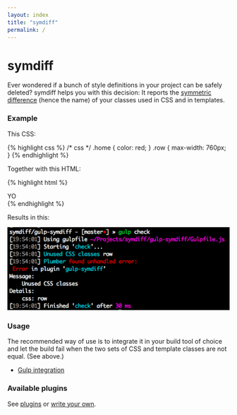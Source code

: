 ```yaml
---
layout: index
title: "symdiff"
permalink: /
---
```


# symdiff

Ever wondered if a bunch of style definitions in your project can be safely deleted? symdiff helps you with this decision: It reports the [symmetric difference](http://en.wikipedia.org/wiki/Symmetric_difference) (hence the name) of your classes used in CSS and in templates.

### Example

This CSS:

{% highlight css %}
/* css */
.home {
    color: red;
}
.row {
    max-width: 760px;
}
{% endhighlight %}

Together with this HTML:

{% highlight html %}
<!-- html -->
<body>
    <div class="home">
        YO
    </div>
</body>
{% endhighlight %}

Results in this:

![Gulp](/img/gulp.png)

### Usage

The recommended way of use is to integrate it in your build tool of choice and let the build fail when the two sets of CSS and template classes are not equal. (See above.)

* [Gulp integration](/gulp-integration/)

### Available plugins

See [plugins](/plugins/) or [write your own](/write-a-plugin/).